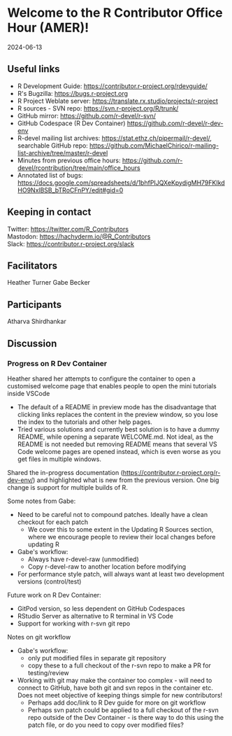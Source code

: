 # Welcome to the R Contributor Office Hour (AMER)!
2024-06-13

## Useful links

 * R Development Guide: https://contributor.r-project.org/rdevguide/ 
 * R's Bugzilla: https://bugs.r-project.org 
 * R Project Weblate server: https://translate.rx.studio/projects/r-project 
 * R sources - SVN repo: https://svn.r-project.org/R/trunk/ 
 * GitHub mirror: https://github.com/r-devel/r-svn/ 
 * GitHub Codespace (R Dev Container) https://github.com/r-devel/r-dev-env 
 * R-devel mailing list archives: https://stat.ethz.ch/pipermail/r-devel/, searchable GitHub repo: https://github.com/MichaelChirico/r-mailing-list-archive/tree/master/r-devel 
 * Minutes from previous office hours: https://github.com/r-devel/rcontribution/tree/main/office_hours 
 * Annotated list of bugs: https://docs.google.com/spreadsheets/d/1bhfPIJQXeKpydigMH79FKIkdHO9NxlBSB_bTRoCFnPY/edit#gid=0
  
## Keeping in contact

Twitter: https://twitter.com/R_Contributors  
Mastodon: https://hachyderm.io/@R_Contributors  
Slack: https://contributor.r-project.org/slack  

## Facilitators

Heather Turner 
Gabe Becker

## Participants

Atharva Shirdhankar

## Discussion

### Progress on R Dev Container

Heather shared her attempts to configure the container to open a customised welcome page that enables people to open the mini tutorials inside VSCode 

* The default of a README in preview mode has the disadvantage that clicking links replaces the content in the preview window, so you lose the index to the tutorials and other help pages.
* Tried various solutions and currently best solution is to have a dummy README, while opening a separate WELCOME.md. Not ideal, as the README is not needed but removing README means that several VS Code welcome pages are opened instead, which is even worse as you get files in multiple windows.

Shared the in-progress documentation (https://contributor.r-project.org/r-dev-env/) and highlighted what is new from the previous version. One big change is support for multiple builds of R.

Some notes from Gabe:

* Need to be careful not to compound patches. Ideally have a clean checkout for each patch
  * We cover this to some extent in the Updating R Sources section, where we encourage people to review their local changes before updating R
* Gabe's workflow:
  * Always have r-devel-raw (unmodified)
  * Copy r-devel-raw to another location before modifying
* For performance style patch, will always want at least two development versions (control/test)

Future work on R Dev Container:

* GitPod version, so less dependent on GitHub Codespaces
* RStudio Server as alternative to R terminal in VS Code
* Support for working with r-svn git repo

Notes on git workflow

* Gabe's workflow:
    * only put modified files in separate git repository
    * copy these to a full checkout of the r-svn repo to make a PR for testing/review
* Working with git may make the container too complex - will need to connect to GitHub, have both git and svn repos in the container etc. Does not meet objective of keeping things simple for new contributors!
    * Perhaps add doc/link to R Dev guide for more on git workflow
    * Perhaps svn patch could be applied to a full checkout of the r-svn repo outside of the Dev Container - is there way to do this using the patch file, or do you need to copy over modified files?
